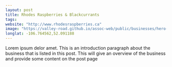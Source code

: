 ```yaml
---
layout: post
title: Rhodes Raspberries & Blackcurrants
tags:
website: "http://www.rhodesraspberries.ca"
image: "https://valley-road.github.io/assoc-web/public/businesses/hero-rhodes-raspberries.png"
longlat: -106.764562,52.091188
---
```

Lorem ipsum delor amet. This is an introduction paragraph about the business that is listed in this post. This will give an overview of the business and provide some content on the post page
